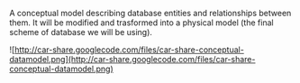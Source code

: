 A conceptual model describing database entities and relationships between them. It will be modified and trasformed into a physical model (the final scheme of database we will be using).


![http://car-share.googlecode.com/files/car-share-conceptual-datamodel.png](http://car-share.googlecode.com/files/car-share-conceptual-datamodel.png)